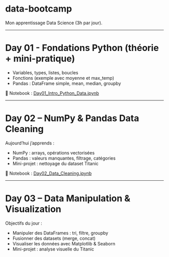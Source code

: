 # data-bootcamp

Mon apprentissage Data Science (3h par jour).

---

# Day 01 - Fondations Python (théorie + mini-pratique)

- Variables, types, listes, boucles  
- Fonctions (exemple avec moyenne et max_temp)  
- Pandas : DataFrame simple, mean, median, groupby  

📓 Notebook : [Day01_Intro_Python_Data.ipynb](./Day01_Intro_Python_Data.ipynb)

---

# Day 02 – NumPy & Pandas Data Cleaning

Aujourd’hui j’apprends :
- NumPy : arrays, opérations vectorisées
- Pandas : valeurs manquantes, filtrage, catégories
- Mini-projet : nettoyage du dataset Titanic

📓 Notebook : [Day02_Data_Cleaning.ipynb](./Day02_Data_Cleaning.ipynb) 

---
# Day 03 – Data Manipulation & Visualization

Objectifs du jour :
- Manipuler des DataFrames : tri, filtre, groupby
- Fusionner des datasets (merge, concat)
- Visualiser les données avec Matplotlib & Seaborn
- Mini-projet : analyse visuelle du Titanic


